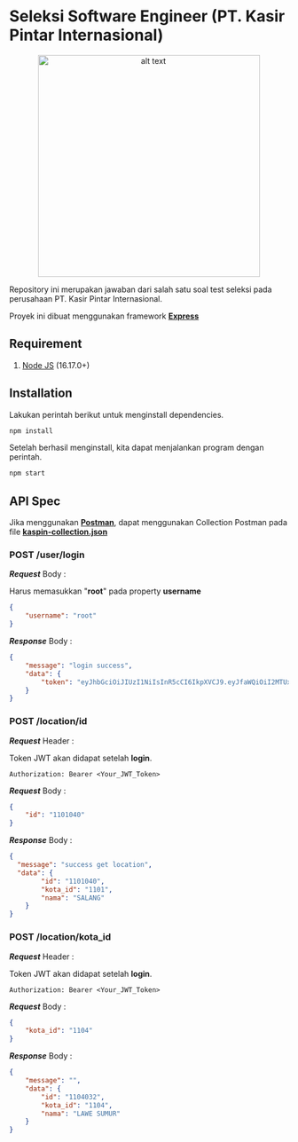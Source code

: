 # Seleksi Software Engineer (PT. Kasir Pintar Internasional)

<p align="center">
<a href="https://www.ukur.com/" target="_blank">
<img alt="alt text" src="https://kasirpintar.co.id/landing_page/img/logo_kasirpintar_new.webp" width=400"/>
</a>
</p>

Repository ini merupakan jawaban dari salah satu soal test seleksi pada perusahaan PT. Kasir Pintar Internasional. 

Proyek ini dibuat menggunakan framework **[Express](https://expressjs.com/)**

## Requirement
1. [Node JS](https://nodejs.org/) (16.17.0+)

## Installation
Lakukan perintah berikut untuk menginstall dependencies.
```bash
npm install
```
Setelah berhasil menginstall, kita dapat menjalankan program dengan perintah.
```bash
npm start
```

## API Spec
Jika menggunakan **[Postman](https://www.postman.com/)**, dapat menggunakan Collection Postman pada file **[kaspin-collection.json](https://github.com/fahturr/kaspin-test/blob/master/kaspin-collection.json)**

### POST /user/login
**_Request_** Body :

Harus memasukkan "**root**" pada property **username**
```json
{
    "username": "root"
}
```
**_Response_** Body :
```json
{
    "message": "login success",
    "data": {
        "token": "eyJhbGciOiJIUzI1NiIsInR5cCI6IkpXVCJ9.eyJfaWQiOiI2MTUxMzQwOTkxMGU2NzM5MGZmNTM4OTAiLCJpYXQiOjE2NjMzNTM1OTQsImV4cCI6MTY2MzM1NzE5NH0.HzhJWCSK2WsxnBZzcXMVOMtdxy_ZF2oM_QIrsjMJZgo"
    }
}
```

### POST /location/id
**_Request_** Header :

Token JWT akan didapat setelah **login**.
```http request
Authorization: Bearer <Your_JWT_Token>
```
**_Request_** Body :
```json
{
    "id": "1101040"
}
```
**_Response_** Body :
```json
{
  "message": "success get location",
  "data": {
        "id": "1101040",
        "kota_id": "1101",
        "nama": "SALANG"
    }
}
```

### POST /location/kota_id
**_Request_** Header :

Token JWT akan didapat setelah **login**.
```http request
Authorization: Bearer <Your_JWT_Token>
```
**_Request_** Body :
```json
{
    "kota_id": "1104"
}
```
**_Response_** Body :
```json
{
    "message": "",
    "data": {
        "id": "1104032",
        "kota_id": "1104",
        "nama": "LAWE SUMUR"
    }
}
```
